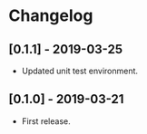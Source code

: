 # Changelog

## [0.1.1] - 2019-03-25
* Updated unit test environment.

## [0.1.0] - 2019-03-21
* First release.
